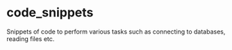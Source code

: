 # code_snippets
Snippets of code to perform various tasks such as connecting to databases, reading files etc.
